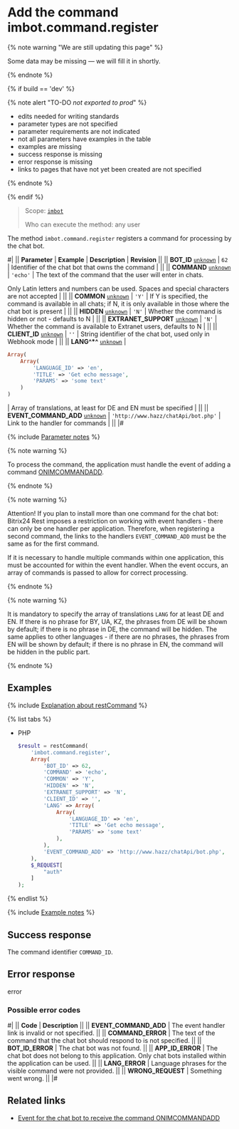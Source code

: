 # Add the command imbot.command.register

{% note warning "We are still updating this page" %}

Some data may be missing — we will fill it in shortly.

{% endnote %}

{% if build == 'dev' %}

{% note alert "TO-DO _not exported to prod_" %}

- edits needed for writing standards
- parameter types are not specified
- parameter requirements are not indicated
- not all parameters have examples in the table
- examples are missing
- success response is missing
- error response is missing
- links to pages that have not yet been created are not specified

{% endnote %}

{% endif %}

> Scope: [`imbot`](../../scopes/permissions.md)
>
> Who can execute the method: any user

The method `imbot.command.register` registers a command for processing by the chat bot.

#|
|| **Parameter** | **Example** | **Description** | **Revision** ||
|| **BOT_ID**
[`unknown`](../../data-types.md) | `62` | Identifier of the chat bot that owns the command | ||
|| **COMMAND**
[`unknown`](../../data-types.md) | `'echo'` | The text of the command that the user will enter in chats.

Only Latin letters and numbers can be used. Spaces and special characters are not accepted | ||
|| **COMMON**
[`unknown`](../../data-types.md) | `'Y'` | If Y is specified, the command is available in all chats; if N, it is only available in those where the chat bot is present | ||
|| **HIDDEN**
[`unknown`](../../data-types.md) | `'N'` | Whether the command is hidden or not - defaults to N | ||
|| **EXTRANET_SUPPORT**
[`unknown`](../../data-types.md) | `'N'` | Whether the command is available to Extranet users, defaults to N | ||
|| **CLIENT_ID**
[`unknown`](../../data-types.md) | `''` | String identifier of the chat bot, used only in Webhook mode | ||
|| **LANG^*^**
[`unknown`](../../data-types.md) | 
```php
Array(
    Array(
        'LANGUAGE_ID' => 'en',
        'TITLE' => 'Get echo message',
        'PARAMS' => 'some text'
    )
)
```
 | Array of translations, at least for DE and EN must be specified | ||
|| **EVENT_COMMAND_ADD**
[`unknown`](../../data-types.md) | `'http://www.hazz/chatApi/bot.php'` | Link to the handler for commands | ||
|#

{% include [Parameter notes](../../../_includes/required.md) %}

{% note warning %}

To process the command, the application must handle the event of adding a command [ONIMCOMMANDADD](./events/on-im-command-add.md).

{% endnote %}

{% note warning %}

Attention! If you plan to install more than one command for the chat bot: Bitrix24 Rest imposes a restriction on working with event handlers - there can only be one handler per application. Therefore, when registering a second command, the links to the handlers `EVENT_COMMAND_ADD` must be the same as for the first command.

If it is necessary to handle multiple commands within one application, this must be accounted for within the event handler. When the event occurs, an array of commands is passed to allow for correct processing.

{% endnote %}

{% note warning %}

It is mandatory to specify the array of translations `LANG` for at least DE and EN. If there is no phrase for BY, UA, KZ, the phrases from DE will be shown by default; if there is no phrase in DE, the command will be hidden. The same applies to other languages - if there are no phrases, the phrases from EN will be shown by default; if there is no phrase in EN, the command will be hidden in the public part.

{% endnote %}

## Examples

{% include [Explanation about restCommand](../_includes/rest-command.md) %}

{% list tabs %}

- PHP

    ```php
    $result = restCommand(
        'imbot.command.register',
        Array(
            'BOT_ID' => 62,
            'COMMAND' => 'echo',
            'COMMON' => 'Y',
            'HIDDEN' => 'N',
            'EXTRANET_SUPPORT' => 'N',
            'CLIENT_ID' => '',
            'LANG' => Array(
                Array(
                    'LANGUAGE_ID' => 'en',
                    'TITLE' => 'Get echo message',
                    'PARAMS' => 'some text'
                ),
            ),
            'EVENT_COMMAND_ADD' => 'http://www.hazz/chatApi/bot.php',
        ),
        $_REQUEST[
            "auth"
        ]
    );
    ```

{% endlist %}

{% include [Example notes](../../../_includes/examples.md) %}

## Success response

The command identifier `COMMAND_ID`.

## Error response

error

### Possible error codes

#|
|| **Code** | **Description** ||
|| **EVENT_COMMAND_ADD** | The event handler link is invalid or not specified. ||
|| **COMMAND_ERROR** | The text of the command that the chat bot should respond to is not specified. ||
|| **BOT_ID_ERROR** | The chat bot was not found. ||
|| **APP_ID_ERROR** | The chat bot does not belong to this application. Only chat bots installed within the application can be used. ||
|| **LANG_ERROR** | Language phrases for the visible command were not provided. ||
|| **WRONG_REQUEST** | Something went wrong. ||
|#

## Related links

- [Event for the chat bot to receive the command ONIMCOMMANDADD](./events/on-im-command-add.md)